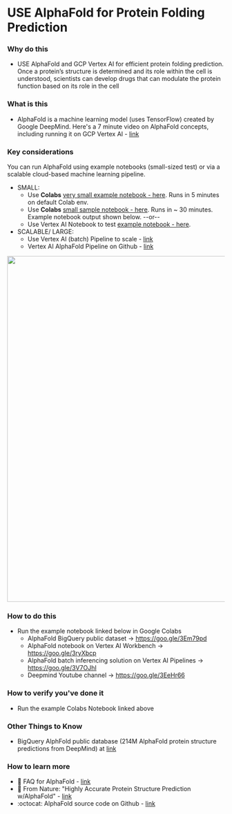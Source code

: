 # USE AlphaFold for Protein Folding Prediction

### Why do this
 - USE AlphaFold and GCP Vertex AI for efficient protein folding prediction. Once a protein’s structure is determined and its role within the cell is understood, scientists can develop drugs that can modulate the protein function based on its role in the cell

### What is this
 - AlphaFold is a machine learning model (uses TensorFlow) created by Google DeepMind. Here's a 7 minute video on AlphaFold concepts, including running it on GCP Vertex AI - [link](https://www.youtube.com/watch?v=CX0BTkimL7A)

### Key considerations

You can run AlphaFold using example notebooks (small-sized test) or via a scalable cloud-based machine learning pipeline.
- SMALL: 
  - Use **Colabs** [very small example notebook - here](https://colab.research.google.com/github/sokrypton/ColabFold/blob/main/AlphaFold2.ipynb). Runs in 5 minutes on default Colab env.
  - Use **Colabs** [small sample notebook - here](https://colab.research.google.com/github/deepmind/alphafold/blob/main/notebooks/AlphaFold.ipynb). Runs in ~ 30 minutes. Example notebook output shown below. --or-- 
  - Use Vertex AI Notebook to test [example notebook - here](https://github.com/GoogleCloudPlatform/vertex-ai-samples/blob/main/community-content/alphafold_on_workbench/AlphaFold.ipynb). 
- SCALABLE/ LARGE: 
  - Use Vertex AI (batch) Pipeline to scale - [link](https://cloud.google.com/blog/products/ai-machine-learning/alphafold-batch-inference-with-vertex-ai-pipelines)
  - Vertex AI AlphaFold Pipeline on Github - [link](https://github.com/GoogleCloudPlatform/vertex-ai-alphafold-inference-pipeline)

<img src="https://github.com/lynnlangit/gcp-for-bioinformatics/blob/master/images/alphafold.png" width=800>

### How to do this
 - Run the example notebook linked below in Google Colabs 
   - AlphaFold BigQuery public dataset → https://goo.gle/3Em79pd
   - AlphaFold notebook on Vertex AI Workbench → https://goo.gle/3ryXbcp
   - AlphaFold batch inferencing solution on Vertex AI Pipelines → https://goo.gle/3V7OJhI
   - Deepmind Youtube channel → https://goo.gle/3EeHr66

### How to verify you've done it
 - Run the example Colabs Notebook linked above

### Other Things to Know
 - BigQuery AlphFold public database (214M AlphaFold protein structure predictions from DeepMind) at [link](https://console.cloud.google.com/marketplace/product/bigquery-public-data/deepmind-alphafold)

### How to learn more
- 📘 FAQ for AlphaFold - [link](https://alphafold.ebi.ac.uk/faq)
- 📰 From Nature: "Highly Accurate Protein Structure Prediction w/AlphaFold" - [link](https://www.nature.com/articles/s41586-021-03819-2)
- :octocat: AlphaFold source code on Github - [link](https://github.com/deepmind/alphafold)
 
